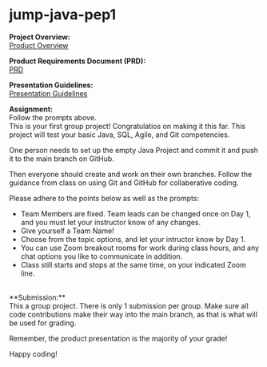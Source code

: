 # jump-java-pep1

**Project Overview:** </br>
<a href="https://jump-java-daily-hw-prompts.s3.amazonaws.com/Project+%231+-+Progress+Tracker+Project+(Prod.+Eng.)+-+16+hr+_+Shift+Class+Version.pdf">Product Overview</a>
</br>

**Product Requirements Document (PRD):** </br>
<a href="https://jump-java-daily-hw-prompts.s3.amazonaws.com/Project+%231+PRD.pdf">PRD</a>
</br>

**Presentation Guidelines:** </br>
<a href="https://jump-java-daily-hw-prompts.s3.amazonaws.com/PEP+Presentation+Expectations.pdf">Presentation Guidelines</a>
</br>

**Assignment:** </br>
Follow the prompts above.  </br>
This is your first group project!  Congratulatios on making it this far.  This project will test your basic Java, SQL, Agile, and Git competencies.  

One person needs to set up the empty Java Project and commit it and push it to the main branch on GitHub.

Then everyone should create and work on their own branches.  Follow the guidance from class on using Git and GitHub for collaberative coding.

Please adhere to the points below as well as the prompts: </br>

<ul>
  <li>Team Members are fixed.  Team leads can be changed once on Day 1, and you must let your instructor know of any changes.</li>
  <li>Give yourself a Team Name!</li>
  <li>Choose from the topic options, and let your intructor know by Day 1.</li>
  <li>You can use Zoom breakout rooms for work during class hours, and any chat options you like to communicate in addition.</li>
  <li>Class still starts and stops at the same time, on your indicated Zoom line.</li>
</ul>
</br>
**Submission:** </br>
This a group project.  There is only 1 submission per group.  Make sure all code contributions make their way into the main branch, as that is what will be used for grading.

Remember, the product presentation is the majority of your grade!

Happy coding!
